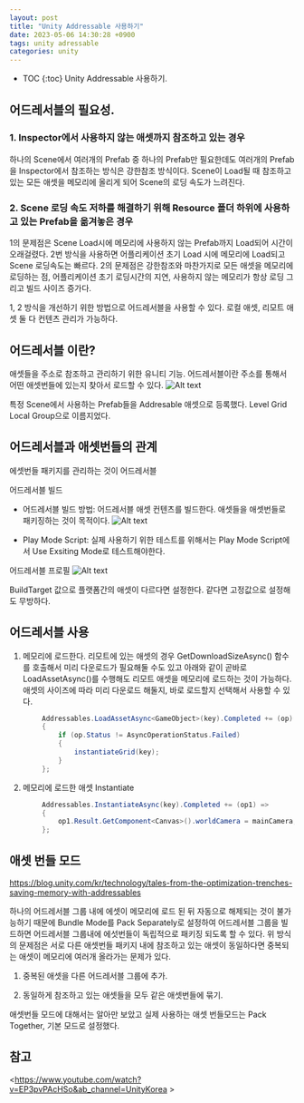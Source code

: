 ```yaml
---
layout: post
title: "Unity Addressable 사용하기"
date: 2023-05-06 14:30:28 +0900
tags: unity adressable
categories: unity
---
```

* TOC
{:toc}
Unity Addressable 사용하기.

## 어드레서블의 필요성.
### 1. Inspector에서 사용하지 않는 애셋까지 참조하고 있는 경우
하나의 Scene에서 여러개의 Prefab 중 하나의 Prefab만 필요한데도 여러개의 Prefab을 Inspector에서 참조하는 방식은 강한참조 방식이다. Scene이 Load될 때 참조하고 있는 모든 애셋을 메모리에 올리게 되어 Scene의 로딩 속도가 느려진다.
 
### 2. Scene 로딩 속도 저하를 해결하기 위해 Resource 폴더 하위에 사용하고 있는 Prefab을 옮겨놓은 경우
1의 문제점은 Scene Load시에 메모리에 사용하지 않는 Prefab까지 Load되어 시간이 오래걸렸다.
2번 방식을 사용하면 어플리케이션 초기 Load 시에 메모리에 Load되고 Scene 로딩속도는 빠르다.
2의 문제점은 강한참조와 마찬가지로 모든 애셋을 메모리에 로딩하는 점, 어플리케이션 초기 로딩시간의 지연, 사용하지 않는 메모리가 항상 로딩 그리고 빌드 사이즈 증가다.

 

1, 2 방식을 개선하기 위한 방법으로 어드레서블을 사용할 수 있다. 로컬 애셋, 리모트 애셋 둘 다 컨텐츠 관리가 가능하다.


## 어드레서블 이란?
애셋들을 주소로 참조하고 관리하기 위한 유니티 기능. 
어드레서블이란 주소를 통해서 어떤 애셋번들에 있는지 찾아서 로드할 수 있다.
![Alt text](../../../../static/img/230506-unity-addr/image.png)

특정 Scene에서 사용하는 Prefab들을 Addresable 애셋으로 등록했다.
Level Grid Local Group으로 이름지었다.

 

## 어드레서블과 애셋번들의 관계

에셋번들 패키지를 관리하는 것이 어드레서블

어드레서블 빌드

- 어드레서블 빌드 방법: 어드레서블 애셋 컨텐츠를 빌드한다. 애셋들을 애셋번들로 패키징하는 것이 목적이다.
![Alt text](../../../../static/img/230506-unity-addr/image-1.png)

- Play Mode Script: 실제 사용하기 위한 테스트를 위해서는 Play Mode Script에서 Use Exsiting Mode로 테스트해야한다.

 

어드레서블 프로필
![Alt text](../../../../static/img/230506-unity-addr/image-2.png)

BuildTarget 값으로 플랫폼간의 애셋이 다르다면 설정한다. 같다면 고정값으로 설정해도 무방하다.


## 어드레서블 사용

1. 메모리에 로드한다.
리모트에 있는 애셋의 경우 GetDownloadSizeAsync() 함수를 호출해서 미리 다운로드가 필요해둘 수도 있고 아래와 같이 곧바로 LoadAssetAsync()를 수행해도 리모트 애셋을 메모리에 로드하는 것이 가능하다.
애셋의 사이즈에 따라 미리 다운로드 해둘지, 바로 로드할지 선택해서 사용할 수 있다.
```csharp
        Addressables.LoadAssetAsync<GameObject>(key).Completed += (op) =>
        {
            if (op.Status != AsyncOperationStatus.Failed)
            {
                instantiateGrid(key);
            }
        };
```
2. 메모리에 로드한 애셋 Instantiate 
```csharp
        Addressables.InstantiateAsync(key).Completed += (op1) =>
        {
            op1.Result.GetComponent<Canvas>().worldCamera = mainCamera;
        };
 ```

## 애셋 번들 모드

<https://blog.unity.com/kr/technology/tales-from-the-optimization-trenches-saving-memory-with-addressables>


하나의 어드레서블 그룹 내에 에셋이 메모리에 로드 된 뒤 자동으로 해제되는 것이 불가능하기 때문에 Bundle Mode를 Pack Separately로 설정하여  어드레서블 그룹을 빌드하면 어드레서블 그룹내에 에섯번들이 독립적으로 패키징 되도록 할 수 있다.
위 방식의 문제점은 서로 다른 애셋번들 패키지 내에 참조하고 있는 애셋이 동일하다면 중복되는 애셋이 메모리에 여러개 올라가는 문제가 있다.
1. 중복된 애셋을 다른 어드레서블 그룹에 추가.

2. 동일하게 참조하고 있는 애셋들을 모두 같은 애셋번들에 묶기.

애셋번들 모드에 대해서는 알아만 보았고 실제 사용하는 애셋 번들모드는 Pack Together, 기본 모드로 설정했다.


## 참고

<https://www.youtube.com/watch?v=EP3pvPAcHSo&ab_channel=UnityKorea >

